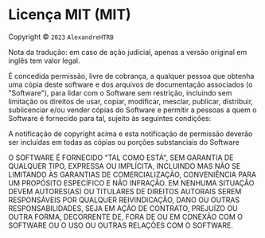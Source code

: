 Licença MIT (MIT)
=====================

Copyright © `2023` `AlexandreHTRB`

Nota da tradução: em caso de ação judicial, apenas a versão original em inglês tem valor legal.

É concedida permissão, livre de cobrança, a qualquer pessoa que obtenha uma cópia deste software e dos arquivos de documentação associados (o "Software"), para lidar com o Software sem restrição, incluindo sem limitação os direitos de usar, copiar, modificar, mesclar, publicar, distribuir, sublicenciar e/ou vender cópias do Software e permitir a pessoas a quem o Software é fornecido para tal, sujeito às seguintes condições:

A notificação de copyright acima e esta notificação de permissão deverão ser incluídas em todas as cópias ou porções substanciais do Software

O SOFTWARE É FORNECIDO "TAL COMO ESTÁ", SEM GARANTIA DE QUALQUER TIPO, EXPRESSA OU IMPLÍCITA, INCLUINDO MAS NÃO SE LIMITANDO ÀS GARANTIAS DE COMERCIALIZAÇÃO, CONVENIÊNCIA PARA UM PROPÓSITO ESPECÍFICO E NÃO INFRAÇÃO. EM NENHUMA SITUAÇÃO DEVEM AUTORES(AS) OU TITULARES DE DIREITOS AUTORAIS SEREM RESPONSÁVEIS POR QUALQUER REIVINDICAÇÃO, DANO OU OUTRAS RESPONSABILIDADES, SEJA EM AÇÃO DE CONTRATO, PREJUÍZO OU OUTRA FORMA, DECORRENTE DE, FORA DE OU EM CONEXÃO COM O SOFTWARE OU O USO OU OUTRAS RELAÇÕES COM O SOFTWARE.
